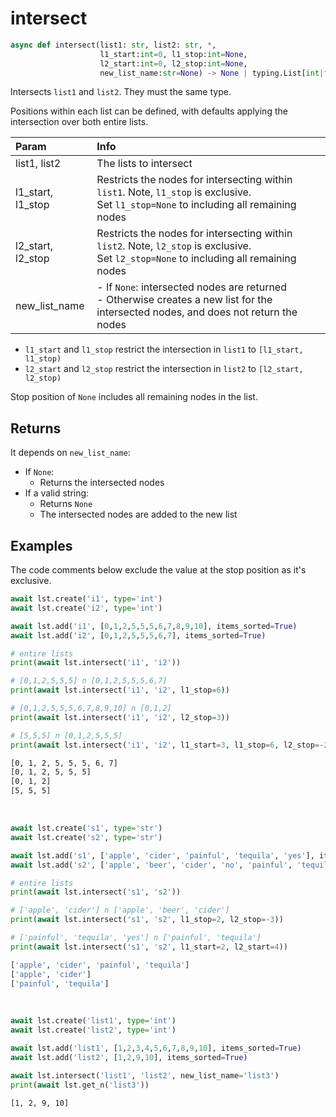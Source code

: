 # intersect

```py
async def intersect(list1: str, list2: str, *,
                    l1_start:int=0, l1_stop:int=None,
                    l2_start:int=0, l2_stop:int=None,
                    new_list_name:str=None) -> None | typing.List[int|float|str]
```

Intersects `list1` and `list2`. They must the same type.

Positions within each list can be defined, with defaults applying the intersection over both entire lists.

|Param|Info|
|:---|:---|
|list1, list2|The lists to intersect|
|l1_start, l1_stop|Restricts the nodes for intersecting within `list1`. Note, `l1_stop` is exclusive. <br/>Set `l1_stop=None` to including all remaining nodes|
|l2_start, l2_stop|Restricts the nodes for intersecting within `list2`. Note, `l2_stop` is exclusive.<br/>Set `l2_stop=None` to including all remaining nodes|
|new_list_name|- If `None`: intersected nodes are returned<br/>- Otherwise creates a new list for the intersected nodes, and does not return the nodes <br/>|


- `l1_start` and `l1_stop` restrict the intersection in `list1` to `[l1_start, l1_stop)`
- `l2_start` and `l2_stop` restrict the intersection in `list2` to `[l2_start, l2_stop)`

Stop position of `None` includes all remaining nodes in the list.

## Returns
It depends on `new_list_name`:

- If `None`:
    - Returns the intersected nodes
- If a valid string:
    - Returns `None`
    - The intersected nodes are added to the new list



## Examples

The code comments below exclude the value at the stop position as it's exclusive.

```py title='Int Lists'
await lst.create('i1', type='int')
await lst.create('i2', type='int')

await lst.add('i1', [0,1,2,5,5,5,6,7,8,9,10], items_sorted=True)
await lst.add('i2', [0,1,2,5,5,5,6,7], items_sorted=True)

# entire lists
print(await lst.intersect('i1', 'i2'))

# [0,1,2,5,5,5] n [0,1,2,5,5,5,6,7]
print(await lst.intersect('i1', 'i2', l1_stop=6))

# [0,1,2,5,5,5,6,7,8,9,10] n [0,1,2]
print(await lst.intersect('i1', 'i2', l2_stop=3))

# [5,5,5] n [0,1,2,5,5,5]
print(await lst.intersect('i1', 'i2', l1_start=3, l1_stop=6, l2_stop=-2))
```

```sh title='Output'
[0, 1, 2, 5, 5, 5, 6, 7]
[0, 1, 2, 5, 5, 5]
[0, 1, 2]
[5, 5, 5]
```

<br/>

```py title='String Lists'
await lst.create('s1', type='str')
await lst.create('s2', type='str')

await lst.add('s1', ['apple', 'cider', 'painful', 'tequila', 'yes'], items_sorted=True)
await lst.add('s2', ['apple', 'beer', 'cider', 'no', 'painful', 'tequila'], items_sorted=True)

# entire lists
print(await lst.intersect('s1', 's2'))

# ['apple', 'cider'] n ['apple', 'beer', 'cider']
print(await lst.intersect('s1', 's2', l1_stop=2, l2_stop=-3))

# ['painful', 'tequila', 'yes'] n ['painful', 'tequila']
print(await lst.intersect('s1', 's2', l1_start=2, l2_start=4))
```

```sh title='Output'
['apple', 'cider', 'painful', 'tequila']
['apple', 'cider']
['painful', 'tequila']
```

<br/>

```py title='Create new list from intersected nodes'
await lst.create('list1', type='int')
await lst.create('list2', type='int')

await lst.add('list1', [1,2,3,4,5,6,7,8,9,10], items_sorted=True)
await lst.add('list2', [1,2,9,10], items_sorted=True)

await lst.intersect('list1', 'list2', new_list_name='list3')
print(await lst.get_n('list3'))
```

```sh title='Output'
[1, 2, 9, 10]
```